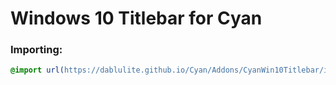 <h1 background="#ff0000">Windows 10 Titlebar for Cyan</h1>

### Importing:
```css
@import url(https://dablulite.github.io/Cyan/Addons/CyanWin10Titlebar/import.css);
```
